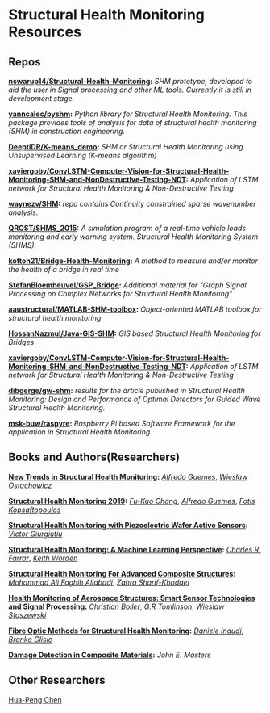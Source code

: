# Structural Health Monitoring Resources


## Repos
**[nswarup14/Structural-Health-Monitoring](https://github.com/nswarup14/Structural-Health-Monitoring):** *SHM prototype, developed to aid the user in Signal processing and other ML tools. Currently it is still in development stage.*

**[yanncalec/pyshm](https://github.com/yanncalec/pyshm):** *Python library for Structural Health Monitoring. This package provides tools of analysis for data of structural health monitoring (SHM) in construction engineering.*

**[DeeptiDR/K-means_demo](https://github.com/DeeptiDR/K-means_demo):** *SHM or Structural Health Monitoring using Unsupervised Learning (K-means algorithm)*

**[xaviergoby/ConvLSTM-Computer-Vision-for-Structural-Health-Monitoring-SHM-and-NonDestructive-Testing-NDT](https://github.com/xaviergoby/ConvLSTM-Computer-Vision-for-Structural-Health-Monitoring-SHM-and-NonDestructive-Testing-NDT):** *Application of LSTM network for Structural Health Monitoring & Non-Destructive Testing*

**[waynezv/SHM](https://github.com/waynezv/SHM):** *repo contains Continuity constrained sparse wavenumber analysis.*

**[QROST/SHMS_2015](https://github.com/QROST/SHMS_2015):** *A simulation program of a real-time vehicle loads monitoring and early warning system. Structural Health Monitoring System (SHMS).*

**[kotton21/Bridge-Health-Monitoring](https://github.com/kotton21/Bridge-Health-Monitoring):** *A method to measure and/or monitor the health of a bridge in real time*

**[StefanBloemheuvel/GSP_Bridge](https://github.com/StefanBloemheuvel/GSP_Bridge):** *Additional material for "Graph Signal Processing on Complex Networks for Structural Health Monitoring"*

**[aaustructural/MATLAB-SHM-toolbox](https://github.com/aaustructural/MATLAB-SHM-toolbox):** *Object-oriented MATLAB toolbox for structural health monitoring*

**[HossanNazmul/Java-GIS-SHM](https://github.com/HossanNazmul/Java-GIS-SHM):** *GIS based Structural Health Monitoring for Bridges*

**[xaviergoby/ConvLSTM-Computer-Vision-for-Structural-Health-Monitoring-SHM-and-NonDestructive-Testing-NDT](https://github.com/xaviergoby/ConvLSTM-Computer-Vision-for-Structural-Health-Monitoring-SHM-and-NonDestructive-Testing-NDT):** *Application of LSTM network for Structural Health Monitoring & Non-Destructive Testing*

**[dibgerge/gw-shm](https://github.com/dibgerge/gw-shm):** *results for the article published in Structural Health Monitoring: Design and Performance of Optimal Detectors for Guided Wave Structural Health Monitoring.*

**[msk-buw/raspyre](https://github.com/msk-buw/raspyre):** *Raspberry Pi based Software Framework for the application in Structural Health Monitoring*


## Books and Authors(Researchers)

**[New Trends in Structural Health Monitoring](https://books.google.com/books/about/New_Trends_in_Structural_Health_Monitori.html):** *[Alfredo Guemes](https://scholar.google.com/citations?user=CeO_jmsAAAAJ)*, *[Wiesław Ostachowicz](https://www.imp.gda.pl/en/wieslaw-ostachowicz)*

**[Structural Health Monitoring 2019](https://books.google.com/books/about/Structural_Health_Monitoring_2019.html):** *[Fu-Kuo Chang](https://profiles.stanford.edu/fu-kuo-chang)*, *[Alfredo Guemes](https://scholar.google.com/citations?user=CeO_jmsAAAAJ)*, *[Fotis Kopsaftopoulos](https://scholar.google.co.in/citations?user=5Jaec-kAAAAJ)*

**[Structural Health Monitoring with Piezoelectric Wafer Active Sensors](https://books.google.com/books/about/Structural_Health_Monitoring_with_Piezoe.html):** *[Victor Giurgiutiu](https://scholar.google.co.in/citations?user=N_jW68UAAAAJ)*

**[Structural Health Monitoring: A Machine Learning Perspective](https://books.google.com/books/about/Structural_Health_Monitoring.html):** *[Charles R. Farrar](https://scholar.google.co.in/citations?user=Iz4v9FwAAAAJ)*, *[Keith Worden](https://scholar.google.co.uk/citations?user=Epgfi_UAAAAJ)*

**[Structural Health Monitoring For Advanced Composite Structures](https://books.google.com/books/about/Structural_Health_Monitoring_For_Advance.html):** *[Mohammad Ali Faghih Aliabadi](https://scholar.google.com/citations?user=F2SvQ4cAAAAJ)*, *[Zahra Sharif-Khodaei](https://scholar.google.co.in/citations?user=iy8X1bUAAAAJ)*

**[Health Monitoring of Aerospace Structures: Smart Sensor Technologies and Signal Processing](https://books.google.com/books/about/Health_Monitoring_of_Aerospace_Structure.html):** *[Christian Boller](https://www.researchgate.net/profile/Christian_Boller)*, *[G.R Tomlinson](https://www.researchgate.net/scientific-contributions/GR-Tomlinson-72978109)*, *[Wieslaw Staszewski](https://www.researchgate.net/profile/Wieslaw_Staszewski)*

**[Fibre Optic Methods for Structural Health Monitoring](https://books.google.com/books/about/Fibre_Optic_Methods_for_Structural_Healt.html):** *[Daniele Inaudi](https://www.researchgate.net/scientific-contributions/Daniele-Inaudi-70429502)*, *[Branko Glisic](https://cee.princeton.edu/people/branko-glisic)*

**[Damage Detection in Composite Materials](https://books.google.com/books/about/Damage_Detection_in_Composite_Materials.html):** *John E. Masters*

## Other Researchers

[Hua-Peng Chen](https://scholar.google.com/citations?user=pNu1t0oAAAAJ)





